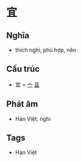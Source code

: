 # 宜

## Nghĩa

* thích nghi, phù hợp, nên

## Cấu trúc
* 宜 = [宀](宀.md) [且](且.md)

## Phát âm

* Hán Việt: nghi

## Tags
* Hán Việt

<script>window.HANZI_FIELD='宜';</script>
